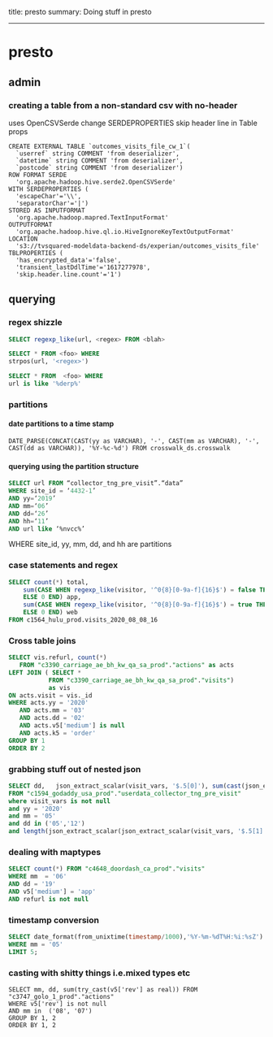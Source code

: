 title: presto
summary: Doing stuff in presto
- - - 

# presto

## admin

### creating a table from a non-standard csv with no-header

uses OpenCSVSerde
change SERDEPROPERTIES 
skip header line in Table props
```
CREATE EXTERNAL TABLE `outcomes_visits_file_cw_1`(
  `userref` string COMMENT 'from deserializer', 
  `datetime` string COMMENT 'from deserializer', 
  `postcode` string COMMENT 'from deserializer')
ROW FORMAT SERDE 
  'org.apache.hadoop.hive.serde2.OpenCSVSerde' 
WITH SERDEPROPERTIES ( 
  'escapeChar'='\\', 
  'separatorChar'='|') 
STORED AS INPUTFORMAT 
  'org.apache.hadoop.mapred.TextInputFormat' 
OUTPUTFORMAT 
  'org.apache.hadoop.hive.ql.io.HiveIgnoreKeyTextOutputFormat'
LOCATION
  's3://tvsquared-modeldata-backend-ds/experian/outcomes_visits_file'
TBLPROPERTIES (
  'has_encrypted_data'='false', 
  'transient_lastDdlTime'='1617277978',
  'skip.header.line.count'='1')
```
## querying 



### regex shizzle

``` sql
SELECT regexp_like(url, <regex> FROM <blah> 
```

```sql
SELECT * FROM <foo> WHERE
strpos(url, '<regex>')
```

```sql
SELECT * FROM  <foo> WHERE
url is like '%derp%'
```

### partitions

#### date partitions to a time stamp

```
DATE_PARSE(CONCAT(CAST(yy as VARCHAR), '-', CAST(mm as VARCHAR), '-', CAST(dd as VARCHAR)), '%Y-%c-%d') FROM crosswalk_ds.crosswalk
```

#### querying using the partition structure

```sql
SELECT url FROM “collector_tng_pre_visit”.“data”
WHERE site_id = ‘4432-1’
AND yy=‘2019’
AND mm=‘06’
AND dd=‘26’
AND hh=‘11’
AND url like ‘%nvcc%’
```
WHERE site_id, yy, mm, dd, and hh are partitions

### case statements and regex

```sql
SELECT count(*) total,
    sum(CASE WHEN regexp_like(visitor, '^0{8}[0-9a-f]{16}$') = false THEN 1 
    ELSE 0 END) app, 
    sum(CASE WHEN regexp_like(visitor, '^0{8}[0-9a-f]{16}$') = true THEN 1 
    ELSE 0 END) web 
FROM c1564_hulu_prod.visits_2020_08_08_16
```

### Cross table joins

```sql
SELECT vis.refurl, count(*)   
   FROM "c3390_carriage_ae_bh_kw_qa_sa_prod"."actions" as acts
LEFT JOIN ( SELECT * 
           FROM "c3390_carriage_ae_bh_kw_qa_sa_prod"."visits") 
           as vis
ON acts.visit = vis._id
WHERE acts.yy = '2020'
   AND acts.mm = '03'
   AND acts.dd = '02'
   AND acts.v5['medium'] is null
   AND acts.k5 = 'order' 
GROUP BY 1
ORDER BY 2
```

### grabbing stuff out of nested json


```sql
SELECT dd,   json_extract_scalar(visit_vars, '$.5[0]'), sum(cast(json_extract_scalar(json_extract_scalar(visit_vars, '$.5[1]'), '$.rev') as real))
FROM "c1594_godaddy_usa_prod"."userdata_collector_tng_pre_visit" 
where visit_vars is not null
and yy = '2020'
and mm = '05'
and dd in ('05','12')
and length(json_extract_scalar(json_extract_scalar(visit_vars, '$.5[1]'), '$.rev'))>0
```


### dealing with maptypes

```sql
SELECT count(*) FROM "c4648_doordash_ca_prod"."visits"
WHERE mm  = '06'
AND dd = '19'
AND v5['medium'] = 'app'
AND refurl is not null
```

### timestamp conversion 

```sql
SELECT date_format(from_unixtime(timestamp/1000),'%Y-%m-%dT%H:%i:%sZ') FROM "c1567_talkspace_1_prod"."userdata_collector_tng_pre_visit"
WHERE mm = '05'
LIMIT 5;
```

### casting with shitty things i.e.mixed types etc

```
SELECT mm, dd, sum(try_cast(v5['rev'] as real)) FROM "c3747_golo_1_prod"."actions"
WHERE v5['rev'] is not null 
AND mm in  ('08', '07')
GROUP BY 1, 2
ORDER BY 1, 2
```


